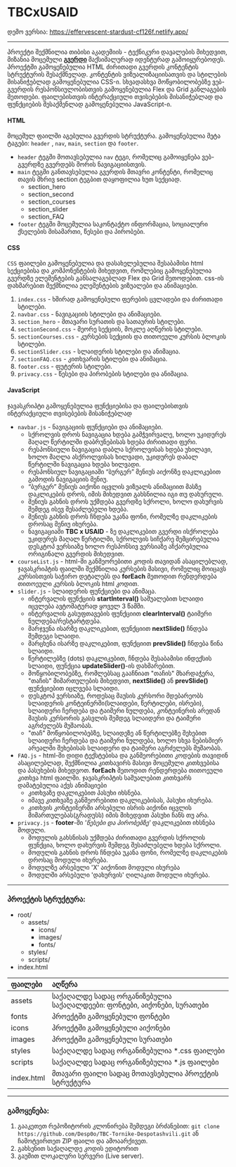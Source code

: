 # TBCxUSAID

 დემო ვერსია: https://effervescent-stardust-cf126f.netlify.app/
 ___

პროექტი შექმნილია თიბისი აკადემიის - ტექნიკური დავალების მიხედვით, მიზანია მოცემული __[გვერდი](https://www.tbcacademy.ge/usaid)__ მაქსიმალურად იდენტურად გამოიყურებოდეს. პროექტში გამოყენებულია HTML ძირითადი გვერდის კონტენტის სტრუქტურის შესაქმნელად. კონტენტის ვიზუალიზაციისათვის და სტილების მისანიჭებლად გამოყენებულია CSS-ი. სხვადასხვა მოწყობილობებზე ვებ-გვერდის რესპონსიულობისთვის გამოყენებულია Flex და Grid განლაგების მეთოდები. ფაილებისთვის ინტერაქციული თვისებების მისანიჭებლად და ფუნქციების შესაქმენლად გამოყენებულია JavaScript-ი.

#### HTML
მოცემულ ფაილში აგებულია  გვერდის სტრუქტურა. გამოყენებულია მეტა ტაგები: `header` , `nav`, `main`, `section` და `footer`.
- `header` ტეგში მოთავსებულია `nav` ტეგი, რომელიც გამოიყენება ვებ-გვერდზე გვერდებს შორის ნავიგაციისთვის.
- `main` ტეგში განთავსებულია გვერდის მთავრი კონტენტი, რომელიც თავის მხრივ section ტეგბით დაყოფილია ხუთ სექციად.
    - section_hero
    - section_second
    - section_courses
    - section_slider
    - section_FAQ
- `footer` ტეგში მოცემულია საკონტაქტო ინფორმაცია, სოციალური ქსელების მისამართი, წესები და პირობები.

#### CSS
`CSS` ფაილები გამოყენებულია და დასახელებულია შესაბამისი html სექციებისა და კომპონენტების მიხედვით, რომლებიც გამოყენებულია გვერდზე ელემენტების განსალაგებლად Flex და Grid მეთოდებით. css-ის დახმარებით შექმნილია ელემენტების ვიზუალები და ანიმაციები.
 1. `index.css` - ხშირად გამოყენებული ფერების ცვლადები და ძირითადი სტილები.
 2. `navbar.css` - ნავიგაციის სტილები და ანიმაციები.
 3. `section_hero` - მთავარი სურათის და სათაურის სტილები.
 4. `sectionSecond.css` - მეორე სექციის, მოკლე აღწერის სტილები.
 5. `sectionCourses.css` - კურსების სექციის და თითოეული კურსის ბლოკის სტილები.
 6. `sectionSlider.css` - სლაიდერის სტილები და ანიმაცია.
 7. `sectionFAQ.css` - კითხვარის სტილები და ანიმაცია.
 8. `footer.css` - ფუტერის სტილები.
 9. `privacy.css` - წესები და პირობების სტილები და ანიმაცია.


#### JavaScript
ჯავასკრიპტი გამოყენებულია ფუნქციებისა და ფაილებისთვის ინტერაქციული თვისებების მისანიჭებლად

- `navbar.js` - ნავიგაციის ფუნქციები და ანიმაციები.
   - სქროლვის დროს ნავიგაცია ხდება გამჭვირვალე, ხოლო უკიდურეს მაღალ წერტილში დაბრუნებისას ხდება ძირითადი ფერი.
   - რესპონსიული ნავიგაცია დაბლა სქროლვისას ხდება უხილავი, ხოლო მაღლა ასქროლვისას ხილვადი, უკიდურეს დაბალ წერტილში ნავიგაცია ხდება ხილვადი.
   - რესპონსიულ ნავიგაციაში “ბურგერ” მენიუს აიქონზე დაკლიკებით გამოდის ნავიგაციის მენიუ.
   - “ბურგერ” მენიუს აიქონი იცვლის ვიზუალს ანიმაციით მასზე დაკლიკების დროს, იმის მიხედვით გახსნილია იგი თუ დახურული.
   - მენიუს გახნის დროს უქმდება გვერდზე სქროლი, ხოლო დახურვის შემდეგ ისევ შესაძლებელი ხდება.
   - მენიუს გახნის დროს ჩნდება უკანა ფონი, რომელზე დაკლიკების დროსაც მენიუ იხურება.
   - ნავიგაციაში **TBC x USAID** - ზე დაკლიკებით გვერდი ისქროლება უკიდურეს მაღალ წერტილში, სქროლვის სიჩქარე შემცირებულია დესკტოპ ვერსიაზე ხოლო რესპონსივ ვერსიაზე აჩქარებულია ორიგინალი       გვერდის მიხედვით.
 - `courseList.js` - html-ში განმეორებითი კოდის თავიდან ასაცილებლად, ჯავასკრიპტის ფაილში შექმნილია კურსების მასივი, რომელიც მოიცავს კურსისთვის საჭირო დეტალებს და **forEach** მეთოდით რენდერდება თითოეული კურსის ბლოკის html კოდით.
 - `slider.js` - სლაიდერის ფუნქციები და ანიმაცა.
   - ინტერვალის ფუნქციის **startInterval()** საშუალებით სლაიდი იცვლება ავტომატურად ყოველ 3 წამში.
   - ინტერვალის გასუფთავების ფუნქციით **clearInterval()** ტაიმერი ნულდება/რესტარტდება.
   - მარჯვენა ისარზე დაკლიკებით, ფუნქციით **nextSlide()** ჩნდება შემდეგი სლაიდი.
   - მარცხენა ისარზე დაკლიკებით, ფუნქციით **prevSlide()** ჩნდება წინა სლაიდი.
   - წერტილებზე (dots) დაკლიკებით, ჩნდება შესაბამისი ინდექსის სლაიდი, ფუნქცია **updateSlider()**-ის დახმარებით.
   - მოწყობილობებზე, რომლებსაც გააჩნიათ "თაჩის" მხარდაჭერა, "თაჩის" მიმართულების მიხედვით, **nextSlide()** ან **prevSlide()** ფუნქციებით იცლვება სლაიდი.
   - დესკტოპ ვერსიაზე, როდესაც მაუსის კურსორი მდებარეობს სლაიდერის კონტეინერში(სლაიდები, წერტილები, ისრები), სლაიდერი ჩერდება და ტაიმერი ნულდება, კონტეინერის არედან მაუსის კურსორის გასვლის შემდეგ სლაიდერი და ტაიმერი აგრძელებს მუშაობას.
   - "თაჩ" მოწყობილობებზე, სლაიდეზე ან წერტილებზე შეხებით სლაიდერი ჩერდება და ტაიმერი ნულდება, ხოლო სხვა ნებისმიერ არეალში შეხებისას სლაიდერი და ტაიმერი აგრძელებს მუშაობას.
 - `FAQ.js` - html-ში დიდი ტექსტებისა და განმეორებითი კოდების თავიდინ ასაცილებლად, შექმნილია კითხავირს მასივი მოცემული კითხვებისა და პასუხების მიხედვოთ. **forEach** მეთოდით რენდერდება თითოეული კითხვა html ფაილში. ჯავასკრიპტის საშუალებით კითხვარს დამატებულია აქვს ანიმაციები
    - კითხვაზე დაკლიკებით პასუხი იხსნება.
    - იმავე კითხვაზე განმეორებითი დაკლიკებისას, პასუხი იხურება.
    - კითხვის კონტეინერში არსებული ისრის აიქონი იცვლის მიმართულებას(გრადუსს) იმის მიხედვით პასუხი ჩანს თუ არა.
  - `privacy.js` - **footer**-ში *'წესები და პირობებზე'* დაკლიკებით იხსნება მოდული.
     - მოდულის გახსნისას უქმდება ძირითადი გვერდის სქროლის ფუნქცია, ხოლო დახურვის შემდეგ შესაძლებელი ხდება სქროლი.
     - მოდულის გახნის დროს ჩნდება უკანა ფონი, რომელზე დაკლიკების დროსაც მოდული იხურება.
     - მოდულზე არსებული 'X' აიქონით მოდული იხურება
     - მოდულში არსებული 'დახურვის' ღილაკით მოდული იხურება.

***

### პროექტის სტრუქტურა:

- root/
  - assets/
    - icons/
    - images/
    - fonts/
  - styles/
  - scripts/
- index.html

| ფაილები | აღწერა |
|:------|:-----------|
| assets | საქაღალდე სადაც ორგანიზებულია საქაღალდეები: ფონტები, აიქონები, სურათები |
| fonts | პროექტში გამოყენებული ფონტები |
| icons | პროექტში გამოყენებული აიქონები |
| images | პროექტში გამოყენებული სურათები |
| styles | საქაღალდე სადაც ორგანიზებულია *.css ფაილები |
| scripts | საქაღალდე სადაც ორგანიზებულია *.js ფაილები |
| index.html | მთავარი ფაილი სადაც მოთავსებულია პროექტის სტრუქტურა |

___

### გამოყენება:
1. გააკეთეთ რეპოზიტორის კლონირება შემდეგი ბრძანებით: ```git clone https://github.com/Desp0o/TBC-Tornike-Despotashvili.git``` ან ჩამოტვირთეთ ZIP ფაილი და ამოაარქივეთ.
2. გახსენით საქაღალდე კოდის ედიტორით
3. გაუშით ლოკალური სერვერი (Live server).

